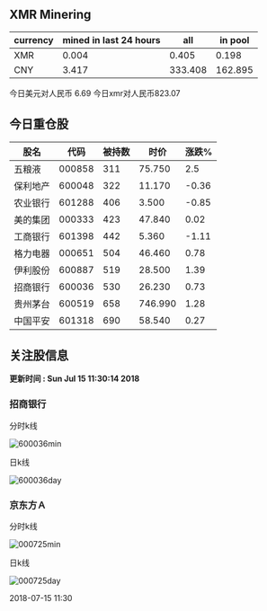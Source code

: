## XMR Minering

|currency|mined in last 24 hours|all|in pool|
|---|---|---|---|
|XMR|0.004|0.405|0.198|
|CNY|3.417|333.408|162.895|

今日美元对人民币 6.69	今日xmr对人民币823.07


## 今日重仓股 

|股名|代码|被持数|时价|涨跌%|
|---|---|---|---|---|
|五粮液|000858|311|75.750|2.5|
|保利地产|600048|322|11.170|-0.36|
|农业银行|601288|406|3.500|-0.85|
|美的集团|000333|423|47.840|0.02|
|工商银行|601398|442|5.360|-1.11|
|格力电器|000651|504|46.460|0.78|
|伊利股份|600887|519|28.500|1.39|
|招商银行|600036|530|26.230|0.73|
|贵州茅台|600519|658|746.990|1.28|
|中国平安|601318|690|58.540|0.27|

## 关注股信息
**更新时间 : Sun Jul 15 11:30:14 2018**
### 招商银行 
分时k线

![600036min](http://image.sinajs.cn/newchart/min/n/sh600036.gif)

日k线

![600036day](http://image.sinajs.cn/newchart/daily/n/sh600036.gif)

### 京东方Ａ 
分时k线

![000725min](http://image.sinajs.cn/newchart/min/n/sz000725.gif)

日k线

![000725day](http://image.sinajs.cn/newchart/daily/n/sz000725.gif)

2018-07-15 11:30
